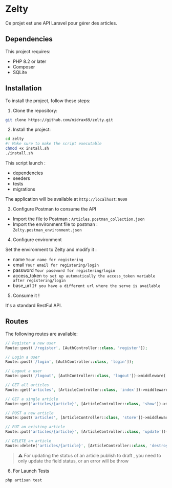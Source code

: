 # Zelty
Ce projet est une API Laravel pour gérer des articles.

## Dependencies
This project requires:

- PHP 8.2 or later
- Composer
- SQLite

## Installation

To install the project, follow these steps:

1. Clone the repository:
```sh
git clone https://github.com/nidrax69/zelty.git
```

2. Install the project:

```sh
cd zelty
#! Make sure to make the script executable 
chmod +x install.sh
./install.sh
```

This script launch :
- dependencies
- seeders
- tests
- migrations

The application will be available at ``http://localhost:8000``

3. Configure Postman to consume the API

- Import the file to Postman :  ``Articles.postman_collection.json``
- Import the environment file to postman : ``Zelty.postman_environment.json``

4. Configure environment 

Set the environment to Zelty and modify it : 
- name `Your name for registering`
- email `Your email for registering/login`
- password `Your password for registering/login`
- access_token `to set up automatically the access_token variable after registering/login`
- base_url `If you have a different url where the serve is available`

5. Consume it !

It's a standard RestFul API. 

## Routes

The following routes are available:
```php
// Register a new user
Route::post('/register', [AuthController::class, 'register']);

// Login a user
Route::post('/login', [AuthController::class, 'login']);

// Logout a user
Route::post('/logout', [AuthController::class, 'logout'])->middleware('auth:sanctum');

// GET all articles
Route::get('articles', [ArticleController::class, 'index'])->middleware('auth:sanctum');

// GET a single article
Route::get('articles/{article}', [ArticleController::class, 'show'])->middleware('auth:sanctum');

// POST a new article
Route::post('articles', [ArticleController::class, 'store'])->middleware('auth:sanctum');

// PUT an existing article
Route::put('articles/{article}', [ArticleController::class, 'update'])->middleware('auth:sanctum')->name('article');

// DELETE an article
Route::delete('articles/{article}', [ArticleController::class, 'destroy'])->middleware('auth:sanctum');
```

> :warning: For updating the status of an article publish to draft , you need to only update the field status, or an error will be throw

6. For Launch Tests
```sh
php artisan test
```

